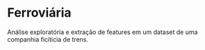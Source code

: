# Ferroviária

 Análise exploratória e extração de features em um dataset de uma companhia ficíticia de trens.
